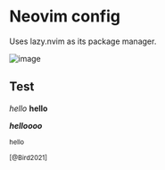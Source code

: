 # Neovim config

Uses lazy.nvim as its package manager.

![image](image)

## Test

*hello*
**hello**

***helloooo***

<sup>hello</sup>

<sub>

[@Bird2021]




